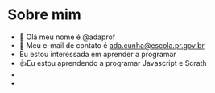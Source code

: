# Sobre mim

- 🍬 Olá meu nome é @adaprof
- 📧 Meu e-mail de contato é ada.cunha@escola.pr.gov.br
- Eu estou interessada em aprender a programar
- 👍Eu estou aprendendo a programar Javascript e Scrath
-  
- 
